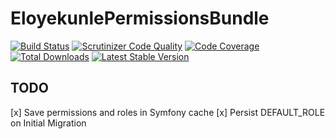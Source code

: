 EloyekunlePermissionsBundle
===========================


[![Build Status](https://travis-ci.org/eloyekunle/PermissionsBundle.svg?branch=master)](https://travis-ci.org/eloyekunle/PermissionsBundle)
[![Scrutinizer Code Quality](https://scrutinizer-ci.com/g/eloyekunle/PermissionsBundle/badges/quality-score.png?b=master)](https://scrutinizer-ci.com/g/eloyekunle/PermissionsBundle/?branch=master)
[![Code Coverage](https://scrutinizer-ci.com/g/eloyekunle/PermissionsBundle/badges/coverage.png?b=master)](https://scrutinizer-ci.com/g/eloyekunle/PermissionsBundle/?branch=master)
[![Total Downloads](https://poser.pugx.org/eloyekunle/permissions-bundle/downloads.svg)](https://packagist.org/packages/eloyekunle/permissions-bundle)
[![Latest Stable Version](https://poser.pugx.org/eloyekunle/permissions-bundle/v/stable.svg)](https://packagist.org/packages/eloyekunle/permissions-bundle)

TODO
-
[x] Save permissions and roles in Symfony cache
[x] Persist DEFAULT_ROLE on Initial Migration